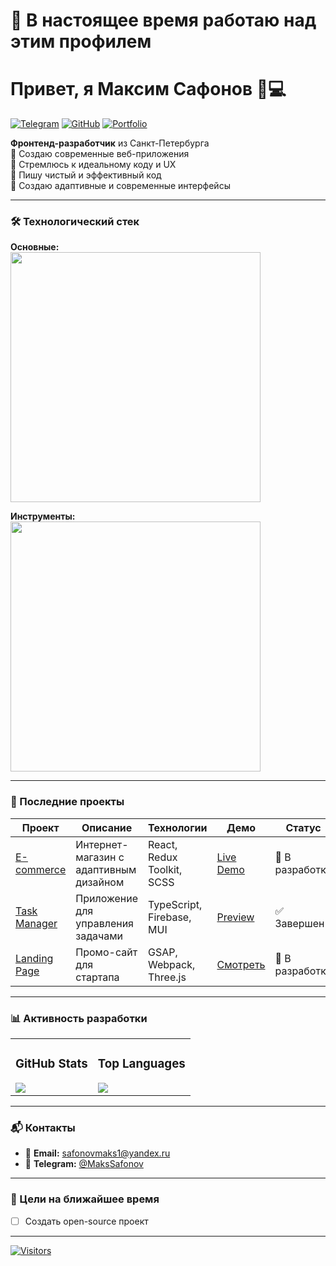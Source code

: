 # 🌱 В настоящее время работаю над этим профилем

# Привет, я Максим Сафонов 👨💻  
[![Telegram](https://img.shields.io/badge/-Telegram-0088CC?style=flat&logo=telegram)](https://t.me/ваш_телеграм)
[![GitHub](https://img.shields.io/badge/-GitHub-181717?style=flat&logo=github)](https://github.com/ваш_гитхаб)
[![Portfolio](https://img.shields.io/badge/-Портфолио-2ecc71?style=flat)](https://ваш-сайт.ru)

**Фронтенд-разработчик** из Санкт-Петербурга   
🚀 Создаю современные веб-приложения  
🎯 Стремлюсь к идеальному коду и UX   
🚀 Пишу чистый и эффективный код   
🎨 Создаю адаптивные и современные интерфейсы  

---

### 🛠️ Технологический стек
**Основные:**  
<img src="https://skillicons.dev/icons?i=html,css,js,ts,react,redux" width="400">

**Инструменты:**  
<img src="https://skillicons.dev/icons?i=vite,gulp,git,figma,sass,nodejs,mongodb" width="400">

---

### 📁 Последние проекты
| Проект | Описание | Технологии | Демо | Статус |
|--------|----------|------------|------|--------|
| [E-commerce](https://github.com/...) | Интернет-магазин с адаптивным дизайном | React, Redux Toolkit, SCSS | [Live Demo](https://...) | 🚧 В разработке |
| [Task Manager](https://github.com/...) | Приложение для управления задачами | TypeScript, Firebase, MUI | [Preview](https://...) | ✅ Завершен |
| [Landing Page](https://github.com/...) | Промо-сайт для стартапа | GSAP, Webpack, Three.js | [Смотреть](https://...) | 🚧 В разработке |

---

### 📊 Активность разработки
<table>
  <tr>
    <td>
      <h3 align="center">GitHub Stats</h3>
      <img src="https://github-readme-stats.vercel.app/api?username=safonovmaks1&show_icons=true&theme=radical&hide=contribs&count_private=true" />
    </td>
    <td>
      <h3 align="center">Top Languages</h3>
      <img src="https://github-readme-stats.vercel.app/api/top-langs/?username=safonovmaks1&layout=compact&theme=radical&exclude_repo=repo1,repo2" />
    </td>
  </tr>
</table>

---

### 📬 Контакты
- 💌 **Email:** [safonovmaks1@yandex.ru](mailto:safonovmaks1@yandex.ru)
- 📱 **Telegram:** [@MaksSafonov](https://t.me/MaksSafonov)


---

### 🎯 Цели на ближайшее время
- [ ] Создать open-source проект

---

[![Visitors](https://komarev.com/ghpvc/?username=safonovmaks1&color=2ecc71)](https://github.com/safonovmaks1)

